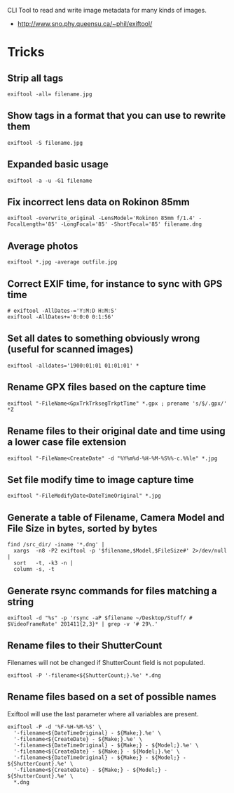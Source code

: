 CLI Tool to read and write image metadata for many kinds of images.

- <http://www.sno.phy.queensu.ca/~phil/exiftool/>

# Tricks

## Strip all tags

```
exiftool -all= filename.jpg
```

## Show tags in a format that you can use to rewrite them

```
exiftool -S filename.jpg
```

## Expanded basic usage

```
exiftool -a -u -G1 filename
```

## Fix incorrect lens data on Rokinon 85mm

```
exiftool -overwrite_original -LensModel='Rokinon 85mm f/1.4' -FocalLength='85' -LongFocal='85' -ShortFocal='85' filename.dng
```

## Average photos

```
exiftool *.jpg -average outfile.jpg
```

## Correct EXIF time, for instance to sync with GPS time

```
# exiftool -AllDates-='Y:M:D H:M:S'
exiftool -AllDates+='0:0:0 0:1:56'
```

## Set all dates to something obviously wrong (useful for scanned images)

```
exiftool -alldates='1900:01:01 01:01:01' *
```

## Rename GPX files based on the capture time

```
exiftool "-FileName<GpxTrkTrksegTrkptTime" *.gpx ; prename 's/$/.gpx/' *Z
```

## Rename files to their original date and time using a lower case file extension

```
exiftool "-FileName<CreateDate" -d "%Y%m%d-%H-%M-%S%%-c.%%le" *.jpg
```

## Set file modify time to image capture time

```
exiftool "-FileModifyDate<DateTimeOriginal" *.jpg
```

## Generate a table of Filename, Camera Model and File Size in bytes, sorted by bytes

```
find /src_dir/ -iname '*.dng' |
  xargs  -n8 -P2 exiftool -p '$filename,$Model,$FileSize#' 2>/dev/null |
  sort   -t, -k3 -n |
  column -s, -t
```

## Generate rsync commands for files matching a string

```
exiftool -d "%s" -p 'rsync -aP $filename ~/Desktop/Stuff/ # $VideoFrameRate' 201411{2,3}* | grep -v '# 29\.'
```

## Rename files to their ShutterCount

Filenames will not be changed if ShutterCount field is not populated.

```
exiftool -P '-filename<${ShutterCount;}.%e' *.dng
```

## Rename files based on a set of possible names

Exiftool will use the last parameter where all variables are present.

```
exiftool -P -d '%F-%H-%M-%S' \
  '-filename<${DateTimeOriginal} - ${Make;}.%e' \
  '-filename<${CreateDate} - ${Make;}.%e' \
  '-filename<${DateTimeOriginal} - ${Make;} - ${Model;}.%e' \
  '-filename<${CreateDate} - ${Make;} - ${Model;}.%e' \
  '-filename<${DateTimeOriginal} - ${Make;} - ${Model;} - ${ShutterCount}.%e' \
  '-filename<${CreateDate} - ${Make;} - ${Model;} - ${ShutterCount}.%e' \
  *.dng
```
